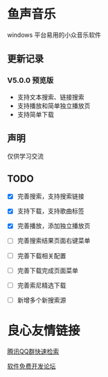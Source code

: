 # 鱼声音乐
windows 平台易用的小众音乐软件

## 更新记录
### V5.0.0 预览版
- 支持文本搜索、链接搜索
- 支持播放和简单独立播放页
- 支持简单下载

## 声明
仅供学习交流

## TODO
- [x] 完善搜索，支持搜索链接
- [x] 支持下载，支持歌曲标签
- [x] 完善播放，添加独立播放页
- [ ] 完善搜索结果页面右键菜单
- [ ] 完善下载相关配置
- [ ] 完善下载完成页面菜单
- [ ] 完善索尼精选下载
- [ ] 新增多个新搜索源


 # 良心友情链接

[腾讯QQ群快速检索](http://u.720life.cn/s/8cf73f7c)

[软件免费开发论坛](http://u.720life.cn/s/bbb01dc0)